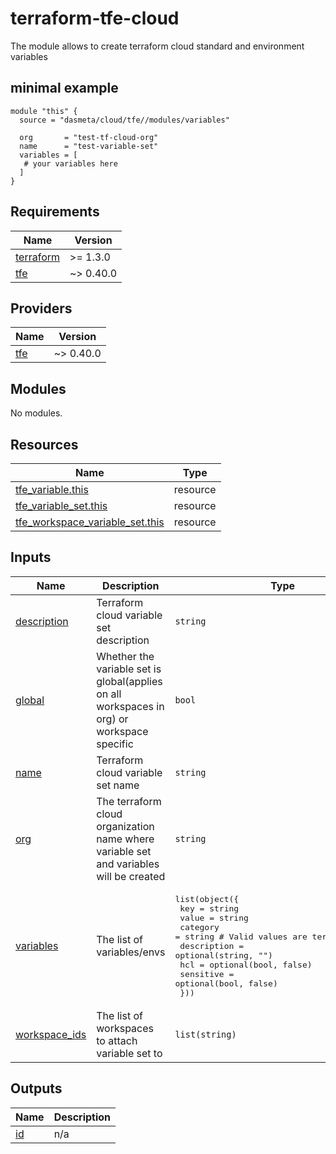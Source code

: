 # terraform-tfe-cloud
The module allows to create terraform cloud standard and environment variables

## minimal example
```hcl
module "this" {
  source = "dasmeta/cloud/tfe//modules/variables"

  org       = "test-tf-cloud-org"
  name      = "test-variable-set"
  variables = [
   # your variables here
  ]
}
```
<!-- BEGINNING OF PRE-COMMIT-TERRAFORM DOCS HOOK -->
## Requirements

| Name | Version |
|------|---------|
| <a name="requirement_terraform"></a> [terraform](#requirement\_terraform) | >= 1.3.0 |
| <a name="requirement_tfe"></a> [tfe](#requirement\_tfe) | ~> 0.40.0 |

## Providers

| Name | Version |
|------|---------|
| <a name="provider_tfe"></a> [tfe](#provider\_tfe) | ~> 0.40.0 |

## Modules

No modules.

## Resources

| Name | Type |
|------|------|
| [tfe_variable.this](https://registry.terraform.io/providers/hashicorp/tfe/latest/docs/resources/variable) | resource |
| [tfe_variable_set.this](https://registry.terraform.io/providers/hashicorp/tfe/latest/docs/resources/variable_set) | resource |
| [tfe_workspace_variable_set.this](https://registry.terraform.io/providers/hashicorp/tfe/latest/docs/resources/workspace_variable_set) | resource |

## Inputs

| Name | Description | Type | Default | Required |
|------|-------------|------|---------|:--------:|
| <a name="input_description"></a> [description](#input\_description) | Terraform cloud variable set description | `string` | `""` | no |
| <a name="input_global"></a> [global](#input\_global) | Whether the variable set is global(applies on all workspaces in org) or workspace specific | `bool` | `false` | no |
| <a name="input_name"></a> [name](#input\_name) | Terraform cloud variable set name | `string` | n/a | yes |
| <a name="input_org"></a> [org](#input\_org) | The terraform cloud organization name where variable set and variables will be created | `string` | n/a | yes |
| <a name="input_variables"></a> [variables](#input\_variables) | The list of variables/envs | <pre>list(object({<br>    key         = string<br>    value       = string<br>    category    = string # Valid values are terraform or env<br>    description = optional(string, "")<br>    hcl         = optional(bool, false)<br>    sensitive   = optional(bool, false)<br>  }))</pre> | `[]` | no |
| <a name="input_workspace_ids"></a> [workspace\_ids](#input\_workspace\_ids) | The list of workspaces to attach variable set to | `list(string)` | `[]` | no |

## Outputs

| Name | Description |
|------|-------------|
| <a name="output_id"></a> [id](#output\_id) | n/a |
<!-- END OF PRE-COMMIT-TERRAFORM DOCS HOOK -->
